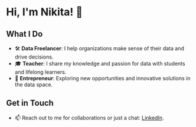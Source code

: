# Hi, I'm Nikita! 👋

## What I Do
- 🛠 **Data Freelancer**: I help organizations make sense of their data and drive decisions.
- 🎓 **Teacher**: I share my knowledge and passion for data with students and lifelong learners.
- 💼 **Entrepreneur**: Exploring new opportunities and innovative solutions in the data space.

## Get in Touch
- 📫 Reach out to me for collaborations or just a chat: [LinkedIn](https://www.linkedin.com/in/n.polovinkin).

